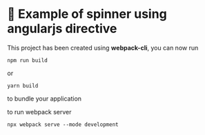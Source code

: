# 🚀 Example of spinner using angularjs directive

This project has been created using **webpack-cli**, you can now run

```
npm run build
```

or

```
yarn build
```

to bundle your application

to run webpack server

```
npx webpack serve --mode development
```
